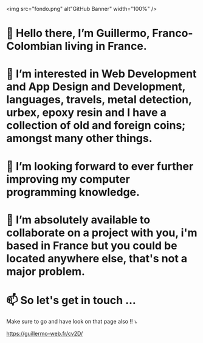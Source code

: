 <img src="fondo.png" alt"GitHub Banner" width="100%" />

# 👋 Hello there, I’m Guillermo, Franco-Colombian living in France.
# 👀 I’m interested in Web Development and App Design and Development, languages, travels, metal detection, urbex, epoxy resin and I have a collection of old and foreign coins; amongst many other things.
# 🌱 I’m looking forward to ever further improving my computer programming knowledge.
# 💞️ I’m absolutely available to collaborate on a project with you, i'm based in France but you could be located anywhere else, that's not a major problem.
# 📫 So let's get in touch ...

Make sure to go and have look on that page also !! :arrow_heading_down:

https://guillermo-web.fr/cv2D/

<!---
0Memo/0Memo is a ✨ special ✨ repository because its `README.md` (this file) appears on your GitHub profile.
You can click the Preview link to take a look at your changes.
--->
